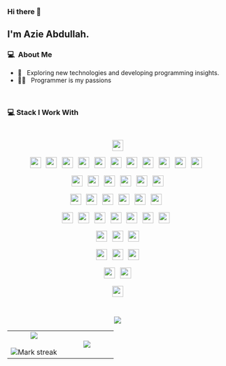 <div align="center">
  <a href="https://www.lichter.io/?ref=gh-logo" target="blank">
  </a>
</div>
<br>

### Hi there 👋

## I'm Azie Abdullah.

### 💻 &nbsp;About Me

- 🤔 &nbsp; Exploring new technologies and developing programming insights.
- 🧑‍💻 &nbsp; Programmer is my passions

<br>

### 💻 Stack I Work With

<br>

<p  align="center">

  <img src="https://img.shields.io/badge/GitHub-100000?style=for-the-badge&logo=github&logoColor=white" height="25"/>  
  </p>
  
  <p  align="center">

<img src="https://img.shields.io/badge/PHP-777BB4?style=for-the-badge&logo=php&logoColor=white" height="25"/>
  &nbsp;
  <img src="https://img.shields.io/badge/Node.js-43853D?style=for-the-badge&logo=node.js&logoColor=white" height="25">
&nbsp;
  <img src="https://img.shields.io/badge/JavaScript-323330?style=for-the-badge&logo=javascript&logoColor=F7DF1E" height="25">
&nbsp;
    <img src="https://img.shields.io/badge/TypeScript-007ACC?style=for-the-badge&logo=typescript&logoColor=white" height="25">
&nbsp;
  <img src="https://img.shields.io/badge/Java-ED8B00?style=for-the-badge&logo=openjdk&logoColor=white" height="25">
  &nbsp;
  <img src="https://img.shields.io/badge/Go-00ADD8?style=for-the-badge&logo=go&logoColor=white" height="25">
  &nbsp;
  <img src="https://img.shields.io/badge/Kotlin-0095D5?&style=for-the-badge&logo=kotlin&logoColor=white" height="25">
  &nbsp;
  <img src="https://img.shields.io/badge/Dart-0175C2?style=for-the-badge&logo=dart&logoColor=white" height="25">
  &nbsp;
  <img src="https://img.shields.io/badge/jQuery-0769AD?style=for-the-badge&logo=jquery&logoColor=white" height="25">
  &nbsp;
<img src="https://img.shields.io/badge/HTML5-E34F26?style=for-the-badge&logo=html5&logoColor=white" height="25"/>
  &nbsp;
<img src="	https://img.shields.io/badge/JavaScript-323330?style=for-the-badge&logo=javascript&logoColor=F7DF1E" height="25"/> 
&nbsp;  

 </p>
   <p  align="center">
  <img src="https://img.shields.io/badge/MySQL-005C84?style=for-the-badge&logo=mysql&logoColor=white" height="25">
&nbsp; 
  <img src="https://img.shields.io/badge/MongoDB-4EA94B?style=for-the-badge&logo=mongodb&logoColor=white" height="25">
&nbsp; 
  <img src="https://img.shields.io/badge/SQLite-07405E?style=for-the-badge&logo=sqlite&logoColor=white" height="25">
&nbsp; 
  <img src="https://img.shields.io/badge/sequelize-323330?style=for-the-badge&logo=sequelize&logoColor=blue" height="25">
&nbsp; 
  <img src="https://img.shields.io/badge/Supabase-181818?style=for-the-badge&logo=supabase&logoColor=white" height="25">
&nbsp; 
  <img src="https://img.shields.io/badge/rabbitmq-%23FF6600.svg?&style=for-the-badge&logo=rabbitmq&logoColor=white" height="25">
 </p>
 <p  align="center">
<img src="https://img.shields.io/badge/CSS3-1572B6?style=for-the-badge&logo=css3&logoColor=white" height="25"/>
  &nbsp;
<img src="https://img.shields.io/badge/Bootstrap-563D7C?style=for-the-badge&logo=bootstrap&logoColor=white" height="25">
  &nbsp;

<img src="https://img.shields.io/badge/Tailwind_CSS-38B2AC?style=for-the-badge&logo=tailwind-css&logoColor=white" height="25">
&nbsp;
  
  <img src="https://img.shields.io/badge/Sass-CC6699?style=for-the-badge&logo=sass&logoColor=white" height="25">
&nbsp;
    
  <img src="https://img.shields.io/badge/Stylus-333333?style=for-the-badge&logo=stylus&logoColor=white" height="25">
&nbsp;
   <img src="https://img.shields.io/badge/Material--UI-0081CB?style=for-the-badge&logo=material-ui&logoColor=white" height="25">
&nbsp;
</p>
<p align="center">

<img src="https://img.shields.io/badge/Laravel-FF2D20?style=for-the-badge&logo=laravel&logoColor=white" height="25"/>  
  &nbsp;
<img src="https://img.shields.io/badge/Codeigniter-EF4223?style=for-the-badge&logo=codeigniter&logoColor=white" height="25"/>
&nbsp;
   <img src="https://img.shields.io/badge/next.js-000000?style=for-the-badge&logo=nextdotjs&logoColor=white" height="25">
&nbsp;
  <img src="https://img.shields.io/badge/Vue.js-35495E?style=for-the-badge&logo=vuedotjs&logoColor=4FC08D" height="25">
&nbsp;
  <img src="https://img.shields.io/badge/nuxt.js-00C58E?style=for-the-badge&logo=nuxtdotjs&logoColor=white" height="25">
&nbsp;
    <img src="https://img.shields.io/badge/Vite-B73BFE?style=for-the-badge&logo=vite&logoColor=FFD62E" height="25">
&nbsp;
    <img src="https://img.shields.io/badge/Angular-DD0031?style=for-the-badge&logo=angular&logoColor=white" height="25">
&nbsp;


</p>
<p align="center">
<img src="https://img.shields.io/badge/React-20232A?style=for-the-badge&logo=react&logoColor=61DAFB" height="25">
&nbsp;
  <img src="https://img.shields.io/badge/React_Native-20232A?style=for-the-badge&logo=react&logoColor=61DAFB" height="25">
 &nbsp;
  <img src="https://img.shields.io/badge/Flutter-02569B?style=for-the-badge&logo=flutter&logoColor=white" height="25">
</p>

<p align="center">
   <img src="https://img.shields.io/badge/Visual_Studio_Code-0078D4?style=for-the-badge&logo=visual%20studio%20code&logoColor=white" height="25">
&nbsp;
 <img src="https://img.shields.io/badge/json%20web%20tokens-323330?style=for-the-badge&logo=json-web-tokens&logoColor=pink" height="25">
   &nbsp;
  <img src="https://img.shields.io/badge/Codesandbox-000000?style=for-the-badge&logo=CodeSandbox&logoColor=white" height="25">
</p>

<p align="center">
  <img src="https://img.shields.io/badge/eslint-3A33D1?style=for-the-badge&logo=eslint&logoColor=white" height="25">
  &nbsp;
  <img src="https://img.shields.io/badge/prettier-1A2C34?style=for-the-badge&logo=prettier&logoColor=F7BA3E" height="25">
</p>
<p align="center">
<img src="https://img.shields.io/badge/Miro-050038?style=for-the-badge&logo=Miro&logoColor=white" height="25">
</p>

<br>

 <p  align="center">
<img src="https://user-images.githubusercontent.com/73097560/115834477-dbab4500-a447-11eb-908a-139a6edaec5c.gif"> 
                  
  <br>

<table border="0" align="center">
<tr border="0">
<td width="50%" align="center">
  
  <img  align="center"  src="https://github-readme-stats.vercel.app/api?username=Group-Fighter&theme=react&hide=issues&line_height=32&show_icons=true&hide_border=true" />
</a>
  <br></br>
  <img  title="🔥 Get streak stats for your profile at git.io/streak-stats" alt="Mark streak" src="https://github-readme-streak-stats.herokuapp.com/?user=Group-Fighter&hide_border=true&theme=react" />

</td>

<td width="50%" align="center">

  <img  align="center"  src="https://github-readme-stats.anuraghazra1.vercel.app/api/top-langs/?username=Group-Fighter&hide_border=true&no-frame=true&langs_count=10&hide_border=true&theme=react"/>
  
  </td>
</tr>
</table>
